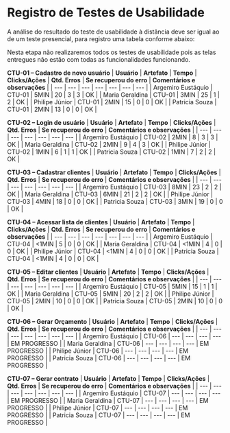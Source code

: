 # Registro de Testes de Usabilidade

A análise do resultado do teste de usabilidade à distância deve ser igual ao de um teste presencial, para registro uma tabela conforme abaixo:

Nesta etapa não realizaremos todos os testes de usabilidade pois as telas entregues não estão com todas as funcionalidades funcionando.


**CTU-01 – Cadastro de novo usuário**
| **Usuário** 	| **Artefato** 	| **Tempo** | **Clicks/Ações** | **Qtd. Erros** | **Se recuperou do erro** | **Comentários e observações** |
| --- 	| --- 	| --- | ---  | --- | --- | --- |
| Argemiro Eustáquio	| CTU-01 	| 5MIN | 20 | 3 | 3 | OK |
| Maria Geraldina     | CTU-01 	| 3MIN | 25 | 1 | 2 | OK |
| Philipe Júnior     	| CTU-01	| 2MIN | 15 | 0 | 0 | OK |
| Patricia Souza     	| CTU-01 	| 2MIN | 13 | 0 | 0 | OK |


**CTU-02 – Login de usuário**
| **Usuário** 	| **Artefato** 	| **Tempo** | **Clicks/Ações** | **Qtd. Erros** | **Se recuperou do erro** | **Comentários e observações** |
| --- 	| --- 	| --- | ---  | --- | --- | --- |
| Argemiro Eustáquio	| CTU-02 	| 2MIN | 8 | 3 | 3 | OK |
| Maria Geraldina     | CTU-02 	| 2MIN | 9 | 4 | 3 | OK |
| Philipe Júnior	    | CTU-02	| 1MIN | 6 | 1 | 1 | OK |
| Patricia Souza	    | CTU-02 	| 1MIN | 7 | 2 | 2 | OK |


**CTU-03 – Cadastrar clientes**
| **Usuário** 	| **Artefato** 	| **Tempo** | **Clicks/Ações** | **Qtd. Erros** | **Se recuperou do erro** | **Comentários e observações** |
| --- 	| --- 	| --- | ---  | --- | --- | --- |
| Argemiro Eustáquio	| CTU-03 	| 8MIN | 23 | 2 | 2 | OK |
| Maria Geraldina     | CTU-03 	| 6MIN | 21 | 2 | 2 | OK |
| Philipe Júnior     	| CTU-03	| 4MIN | 18 | 0 | 0 | OK |
| Patricia Souza    	| CTU-03 	| 3MIN | 19 | 0 | 0 | OK |


**CTU-04 – Acessar lista de clientes**
| **Usuário** 	| **Artefato** 	| **Tempo** | **Clicks/Ações** | **Qtd. Erros** | **Se recuperou do erro** | **Comentários e observações** |
| --- 	| --- 	| --- | ---  | --- | --- | --- |
| Argemiro Eustáquio	| CTU-04 	| <1MIN | 5 | 0 | 0 | OK |
| Maria Geraldina     | CTU-04 	| <1MIN | 4 | 0 | 0 | OK |
| Philipe Júnior	    | CTU-04	| <1MIN | 4 | 0 | 0 | OK |
| Patricia Souza	    | CTU-04 	| <1MIN | 4 | 0 | 0 | OK |


**CTU-05 – Editar clientes**
| **Usuário** 	| **Artefato** 	| **Tempo** | **Clicks/Ações** | **Qtd. Erros** | **Se recuperou do erro** | **Comentários e observações** |
| --- 	| --- 	| --- | ---  | --- | --- | --- |
| Argemiro Eustáquio	| CTU-05 	| 5MIN | 15 | 1 | 1 | OK |
| Maria Geraldina     | CTU-05 	| 5MIN | 20 | 2 | 2 | OK |
| Philipe Júnior	    | CTU-05	| 2MIN | 10 | 0 | 0 | OK |
| Patricia Souza	    | CTU-05 	| 2MIN | 10 | 0 | 0 | OK |



**CTU-06 – Gerar Orçamento**
| **Usuário** 	| **Artefato** 	| **Tempo** | **Clicks/Ações** | **Qtd. Erros** | **Se recuperou do erro** | **Comentários e observações** |
| --- 	| --- 	| --- | ---  | --- | --- | --- |
| Argemiro Eustáquio	| CTU-06 	| --- | --- | --- | --- | EM PROGRESSO |
| Maria Geraldina     | CTU-06 	| --- | --- | --- | --- | EM PROGRESSO |
| Philipe Júnior	    | CTU-06	| --- | --- | --- | --- | EM PROGRESSO |
| Patricia Souza	    | CTU-06 	| --- | --- | --- | --- | EM PROGRESSO |


**CTU-07 – Gerar contrato**
| **Usuário** 	| **Artefato** 	| **Tempo** | **Clicks/Ações** | **Qtd. Erros** | **Se recuperou do erro** | **Comentários e observações** |
| --- 	| --- 	| --- | ---  | --- | --- | --- |
| Argemiro Eustáquio	| CTU-07	| --- | --- | --- | --- | EM PROGRESSO |
| Maria Geraldina     | CTU-07 	| --- | --- | --- | --- | EM PROGRESSO |
| Philipe Júnior    	| CTU-07	| --- | --- | --- | --- | EM PROGRESSO |
| Patricia Souza    	| CTU-07 	| --- | --- | --- | --- | EM PROGRESSO |


